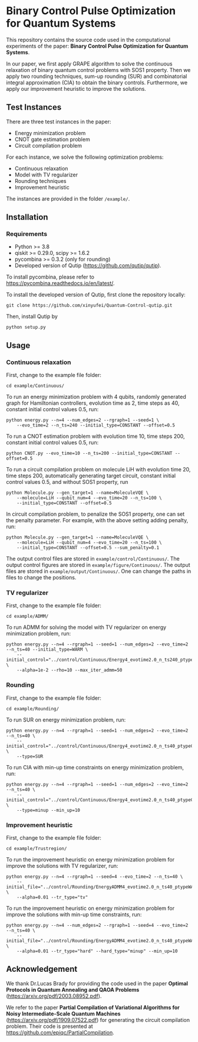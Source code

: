 # Binary Control Pulse Optimization for Quantum Systems
This repository contains the source code used in the computational experiments of the paper: 
**Binary Control Pulse Optimization for Quantum Systems**. 

In our paper, we first apply GRAPE algorithm to solve the continuous relaxation of binary quantum control problems 
with SOS1 property. Then we apply two rounding techniques, sum-up rounding (SUR) and combinatorial integral 
approximation (CIA) to obtain the binary controls. 
Furthermore, we apply our improvement heuristic to improve the solutions. 

## Test Instances
There are three test instances in the paper:
* Energy minimization problem
* CNOT gate estimation problem
* Circuit compilation problem

For each instance, we solve the following optimization problems:
* Continuous relaxation
* Model with TV regularizer
* Rounding techniques
* Improvement heuristic

The instances are provided in the folder ```/example/```.

## Installation
### Requirements
* Python >= 3.8
* qiskit >= 0.29.0, scipy >= 1.6.2
* pycombina >= 0.3.2 (only for rounding)
* Developed version of Qutip (https://github.com/qutip/qutip). 

To install pycombina, please refer to https://pycombina.readthedocs.io/en/latest/. 

To install the developed version of Qutip, first clone the 
repository locally:

```shell 
git clone https://github.com/xinyufei/Quantum-Control-qutip.git
```

Then, install Qutip by 

```shell
python setup.py
```

## Usage
### Continuous relaxation
First, change to the example file folder:
```shell
cd example/Continuous/
```
To run an energy minimization problem with 4 qubits, randomly generated graph for Hamiltonian controllers, 
evolution time as 2, time steps as 40, constant initial control values 0.5, run:
```shell 
python energy.py --n=4 --num_edges=2 --rgraph=1 --seed=1 \
    --evo_time=2 --n_ts=240 --initial_type=CONSTANT --offset=0.5
```
To run a CNOT estimation problem with evolution time 10, time steps 200, constant initial control values 0.5, run:
```shell
python CNOT.py --evo_time=10 --n_ts=200 --initial_type=CONSTANT --offset=0.5
```
To run a circuit compilation problem on molecule LiH with evolution time 20, time steps 200, automatically generating 
target circuit, constant initial control values 0.5, and without SOS1 property, run
```shell
python Molecule.py --gen_target=1 --name=MoleculeVQE \
    --molecule=LiH --qubit_num=4 --evo_time=20 --n_ts=100 \
    --initial_type=CONSTANT --offset=0.5
```
In circuit compilation problem, to penalize the SOS1 property, one can set the penalty parameter. For example, with the 
above setting adding penalty, run:
```shell
python Molecule.py --gen_target=1 --name=MoleculeVQE \
    --molecule=LiH --qubit_num=4 --evo_time=20 --n_ts=100 \
    --initial_type=CONSTANT --offset=0.5 --sum_penalty=0.1
```
The output control files are stored in ```example/control/Continuous/```. The output control figures are stored in 
```example/figure/Continuous/```. The output files are stored in ```example/output/Continuous/```. One can change the 
paths in files to change the positions. 
### TV regularizer
First, change to the example file folder:
```shell
cd example/ADMM/
```
To run ADMM for solving the model with TV regularizer on energy minimization problem, run:
```shell
python energy.py --n=4 --rgraph=1 --seed=1 --num_edges=2 --evo_time=2 --n_ts=40 --initial_type=WARM \
    --initial_control="../control/Continuous/Energy4_evotime2.0_n_ts240_ptypeCONSTANT_offset0.5_instance1.csv" \
    --alpha=1e-2 --rho=10 --max_iter_admm=50
```
### Rounding
First, change to the example file folder:
```shell
cd example/Rounding/
```
To run SUR on energy minimization problem, run:
```shell 
python energy.py --n=4 --rgraph=1 --seed=1 --num_edges=2 --evo_time=2 --n_ts=40 \
    --initial_control="../control/Continuous/Energy4_evotime2.0_n_ts40_ptypeCONSTANT_offset0.5_instance1.csv" \
    --type=SUR
```
To run CIA with min-up time constraints on energy minimization problem, run:
```shell
python energy.py --n=4 --rgraph=1 --seed=1 --num_edges=2 --evo_time=2 --n_ts=40 \
    --initial_control="../control/Continuous/Energy4_evotime2.0_n_ts40_ptypeCONSTANT_offset0.5_instance1.csv" \
    --type=minup --min_up=10
```
### Improvement heuristic
First, change to the example file folder:
```shell
cd example/Trustregion/
```
To run the improvement heuristic on energy minimization problem for improve the solutions 
with TV regularizer, run:
```shell
python energy.py --n=4 --rgraph=1 --seed=4 --evo_time=2 --n_ts=40 \
    --initial_file="../control/Rounding/EnergyADMM4_evotime2.0_n_ts40_ptypeWARM_offset0.5_penalty0.01_ADMM_10.0_iter100_instance4_1_SUR.csv" \
    --alpha=0.01 --tr_type="tv"
```
To run the improvement heuristic on energy minimization problem for improve the solutions 
with min-up time constraints, run:
```shell
python energy.py --n=4 --num_edges=2 --rgraph=1 --seed=4 --evo_time=2 --n_ts=40 \
    --initial_file="../control/Rounding/EnergyADMM4_evotime2.0_n_ts40_ptypeWARM_offset0.5_penalty0.01_ADMM_10.0_iter100_instance4_minup10_1.csv" \
    --alpha=0.01 --tr_type="hard" --hard_type="minup" --min_up=10
```

## Acknowledgement
We thank Dr.Lucas Brady for providing the code used in the paper **Optimal Protocols in Quantum Annealing and 
QAOA Problems** (https://arxiv.org/pdf/2003.08952.pdf).

We refer to the paper **Partial Compilation of Variational Algorithms for 
Noisy Intermediate-Scale Quantum Machines** (https://arxiv.org/pdf/1909.07522.pdf) for generating the 
circuit compilation problem. Their code is presented at https://github.com/epiqc/PartialCompilation.
